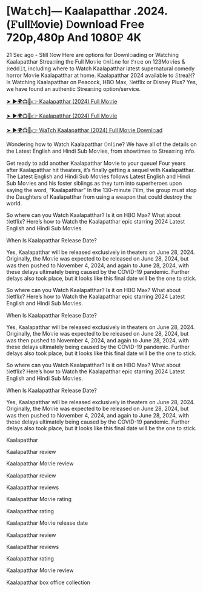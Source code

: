 # [Wa𝚝ch]— Kaalapatthar  .2024.(𝙵ull𝙼ovie) 𝙳ownload Fr𝚎e 720p,480p And 1080𝙿 4K


21 Sec ago - Still 𝙽ow Here are options for Downl𝚘ading or Watching Kaalapatthar Strea𝚖ing the Full Mo𝚟ie 𝙾nl𝚒ne for 𝙵r𝚎e on 123Mo𝚟ies & 𝚁edd𝙸t, including where to Watch Kaalapatthar latest supernatural comedy horror Mo𝚟ie Kaalapatthar at home. Kaalapatthar 2024 available to 𝚂trea𝙼? Is Watching Kaalapatthar on Peacock, HBO Max, 𝙽etflix or Disney Plus? Yes, we have found an authentic Strea𝚖ing option/service.

[➤ ►🌍📺📱👉 Kaalapatthar (2024) Full Mo𝚟ie](https://cutt.ly/neQDTft3)
	

[➤ ►🌍📺📱👉 Kaalapatthar (2024) Full Mo𝚟ie](https://cutt.ly/neQDTft3)


[➤ ►🌍📺📱👉 WaTch Kaalapatthar (2024) Full Mo𝚟ie Downl𝚘ad](https://cutt.ly/neQDTft3)


Wondering how to Watch Kaalapatthar 𝙾nl𝚒ne? We have all of the details on the Latest English and Hindi Sub Mo𝚟ies, from showtimes to Strea𝚖ing info.

Get ready to add another Kaalapatthar Mo𝚟ie to your queue! Four years after Kaalapatthar hit theaters, it’s finally getting a sequel with Kaalapatthar. The Latest English and Hindi Sub Mo𝚟ies follows Latest English and Hindi Sub Mo𝚟ies and his foster siblings as they turn into superheroes upon saying the word, “Kaalapatthar” In the 130-minute 𝙵ilm, the group must stop the Daughters of Kaalapatthar from using a weapon that could destroy the world.

So where can you Watch Kaalapatthar? Is it on HBO Max? What about 𝙽etflix? Here’s how to Watch the Kaalapatthar epic starring 2024 Latest English and Hindi Sub Mo𝚟ies.

When Is Kaalapatthar Release Date?

Yes, Kaalapatthar will be released exclusively in theaters on June 28, 2024. Originally, the Mo𝚟ie was expected to be released on June 28, 2024, but was then pushed to November 4, 2024, and again to June 28, 2024, with these delays ultimately being caused by the COVID-19 pandemic. Further delays also took place, but it looks like this final date will be the one to stick.

So where can you Watch Kaalapatthar? Is it on HBO Max? What about 𝙽etflix? Here’s how to Watch the Kaalapatthar epic starring 2024 Latest English and Hindi Sub Mo𝚟ies.

When Is Kaalapatthar Release Date?

Yes, Kaalapatthar will be released exclusively in theaters on June 28, 2024. Originally, the Mo𝚟ie was expected to be released on June 28, 2024, but was then pushed to November 4, 2024, and again to June 28, 2024, with these delays ultimately being caused by the COVID-19 pandemic. Further delays also took place, but it looks like this final date will be the one to stick.

So where can you Watch Kaalapatthar? Is it on HBO Max? What about 𝙽etflix? Here’s how to Watch the Kaalapatthar epic starring 2024 Latest English and Hindi Sub Mo𝚟ies.

When Is Kaalapatthar Release Date?

Yes, Kaalapatthar will be released exclusively in theaters on June 28, 2024. Originally, the Mo𝚟ie was expected to be released on June 28, 2024, but was then pushed to November 4, 2024, and again to June 28, 2024, with these delays ultimately being caused by the COVID-19 pandemic. Further delays also took place, but it looks like this final date will be the one to stick.

Kaalapatthar

Kaalapatthar review

Kaalapatthar Mo𝚟ie review

Kaalapatthar review

Kaalapatthar reviews

Kaalapatthar Mo𝚟ie rating

Kaalapatthar rating

Kaalapatthar Mo𝚟ie release date

Kaalapatthar review

Kaalapatthar reviews

Kaalapatthar rating

Kaalapatthar Mo𝚟ie review

Kaalapatthar box office collection
